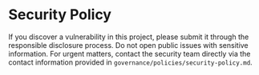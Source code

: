 # Security Policy

If you discover a vulnerability in this project, please submit it through the
responsible disclosure process.  Do not open public issues with sensitive
information.  For urgent matters, contact the security team directly via the
contact information provided in `governance/policies/security-policy.md`.
